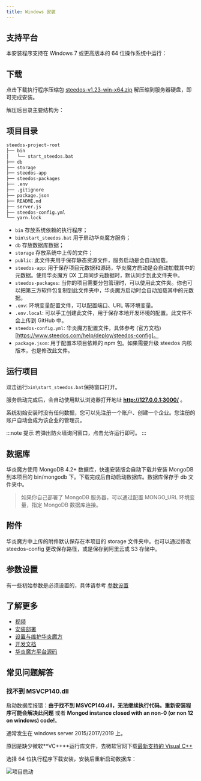```yaml
---
title: Windows 安装
---
```


## 支持平台

本安装程序支持在 Windows 7 或更高版本的 64 位操作系统中运行：

## 下载

点击下载执行程序压缩包 [steedos-v1.23-win-x64.zip](https://www-steedos-com.oss-cn-beijing.aliyuncs.com/steedos/platform/steedos-v1.23-win-x64.zip) 解压缩到服务器硬盘，即可完成安装。

解压后目录主要结构为：

## 项目目录

```sh
steedos-project-root
├── bin
│   └── start_steedos.bat
├── db
├── storage
├── steedos-app
├── steedos-packages
├── .env
├── .gitignore
├── package.json
├── README.md
├── server.js
├── steedos-config.yml
└── yarn.lock
```

- `bin` 存放系统依赖的执行程序；
- `bin\start_steedos.bat` 用于启动华炎魔方服务；
- `db` 存放数据库数据；
- `storage` 存放系统中上传的文件；
- `public`: 此文件夹用于保存静态资源文件，服务启动是会自动加载。
- `steedos-app`: 用于保存项目元数据和源码，华炎魔方启动是会自动加载其中的元数据。使用华炎魔方 DX 工具同步元数据时，默认同步到此文件夹中。
- `steedos-packages`: 当你的项目需要分包管理时，可以使用此文件夹。你也可以把第三方软件包复制到此文件夹中，华炎魔方启动时会自动加载其中的元数据。
- `.env`: 环境变量配置文件，可以配置端口、URL 等环境变量。
- `.env.local`: 可以手工创建此文件，用于保存本地开发环境的配置。此文件不会上传到 GitHub 中。
- `steedos-config.yml`: 华炎魔方配置文件，具体参考 (官方文档)[https://www.steedos.com/help/deploy/steedos-config]。
- `package.json`: 用于配置本项目依赖的 npm 包。如果需要升级 steedos 内核版本，也是修改此文件。

## 运行项目

双击运行`bin\start_steedos.bat`保持窗口打开。

服务启动完成后，会自动使用默认浏览器打开地址 **http://127.0.0.1:3000/** 。

系统初始安装时没有任何数据，您可以先注册一个账户、创建一个企业。您注册的账户自动会成为该企业的管理员。

:::note 提示
若弹出防火墙询问窗口，点击允许运行即可。
:::

## 数据库

华炎魔方使用 MongoDB 4.2+ 数据库，快速安装版会自动下载并安装 MongoDB 到本项目的 bin/mongodb 下。下载完成后自动启动数据库。数据库保存于 db 文件夹中。

> 如果你自己部署了 MongoDB 服务器，可以通过配置 MONGO_URL 环境变量，指定 MongoDB 数据库连接。

## 附件

华炎魔方中上传的附件默认保存在本项目的 storage 文件夹中。也可以通过修改 steedos-config 更改保存路径，或是保存到阿里云或 S3 存储中。

## 参数设置

有一些初始参数是必须设置的，具体请参考 [参数设置](/help/deploy/steedos-config)

## 了解更多

- [视频](https://www.steedos.com/videos/)
- [安装部署](https://www.steedos.com/help/deploy/)
- [设置与维护华炎魔方](https://www.steedos.com/help/admin)
- [开发文档](https://www.steedos.com/developer)
- [华炎魔方平台源码](https://github.com/steedos/steedos-platform/)

## 常见问题解答

### 找不到 MSVCP140.dll

启动数据库报错：**由于找不到 MSVCP140.dll，无法继续执行代码。重新安装程序可能会解决此问题** 或者 **Mongod instance closed with an non-0 (or non 12 on windows) code!**。

通常发生在 windows server 2015/2017/2019 上。

原因是缺少微软**VC++**运行库文件，去微软官网下载[最新支持的 Visual C++](https://support.microsoft.com/zh-cn/help/2977003/the-latest-supported-visual-c-downloads)

选择 64 位执行程序下载安装，安装后重新启动数据库：

![项目启动](/assets/windows/vc++.png)
